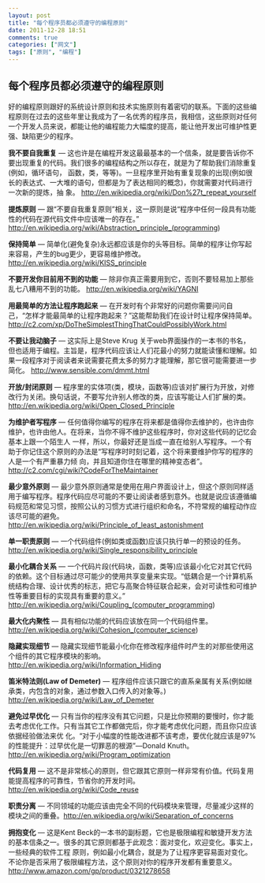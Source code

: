 ```yaml
---
layout: post
title: "每个程序员都必须遵守的编程原则"
date: 2011-12-28 18:51
comments: true
categories: ["网文"]
tags: ["原则", "编程"]
---
```

## 每个程序员都必须遵守的编程原则
好的编程原则跟好的系统设计原则和技术实施原则有着密切的联系。下面的这些编程原则在过去的这些年里让我成为了一名优秀的程序员，我相信，这些原则对任何一个开发人员来说，都能让他的编程能力大幅度的提高，能让他开发出可维护性更强、缺陷更少的程序。

<strong>我不要自我重复</strong> — 这也许是在编程开发这最最基本的一个信条，就是要告诉你不要出现重复的代码。我们很多的编程结构之所以存在，就是为了帮助我们消除重复(例如，循环语句， 函数，类，等等)。一旦程序里开始有重复现象的出现(例如很长的表达式、一大堆的语句，但都是为了表达相同的概念)，你就需要对代码进行一次新的提炼，抽 象。
<a href="http://en.wikipedia.org/wiki/Don%27t_repeat_yourself">http://en.wikipedia.org/wiki/Don%27t_repeat_yourself</a>

<strong>提炼原则</strong> — 跟“不要自我重复原则”相关，这一原则是说“程序中任何一段具有功能性的代码在源代码文件中应该唯一的存在。”
<a href="http://en.wikipedia.org/wiki/Abstraction_principle_%28programming">http://en.wikipedia.org/wiki/Abstraction_principle_(programming</a>)

<strong>保持简单</strong> — 简单化(避免复杂)永远都应该是你的头等目标。简单的程序让你写起来容易，产生的bug更少，更容易维护修改。
<a href="http://en.wikipedia.org/wiki/KISS_principle">http://en.wikipedia.org/wiki/KISS_principle</a>

<strong>不要开发你目前用不到的功能</strong> — 除非你真正需要用到它，否则不要轻易加上那些乱七八糟用不到的功能。
<a href="http://en.wikipedia.org/wiki/YAGNI">http://en.wikipedia.org/wiki/YAGNI</a>

<strong>用最简单的方法让程序跑起来</strong> — 在开发时有个非常好的问题你需要问问自己，“怎样才能最简单的让程序跑起来？”这能帮助我们在设计时让程序保持简单。
<a href="http://c2.com/xp/DoTheSimplestThingThatCouldPossiblyWork.html">http://c2.com/xp/DoTheSimplestThingThatCouldPossiblyWork.html</a>

<strong>不要让我动脑子</strong> — 这实际上是Steve Krug 关于web界面操作的一本书的书名，但也适用于编程。主旨是，程序代码应该让人们花最小的努力就能读懂和理解。如果一段程序对于阅读者来说需要花费太多的努力才能理解，那它很可能需要进一步简化。
<a href="http://www.sensible.com/dmmt.html">http://www.sensible.com/dmmt.html</a>

<strong>开放</strong><strong>/</strong><strong>封闭原则</strong> — 程序里的实体项(类，模块，函数等)应该对扩展行为开放，对修改行为关闭。换句话说，不要写允许别人修改的类，应该写能让人们扩展的类。
<a href="http://en.wikipedia.org/wiki/Open_Closed_Principle">http://en.wikipedia.org/wiki/Open_Closed_Principle</a>

<strong>为维护者写程序</strong> — 任何值得你编写的程序在将来都是值得你去维护的，也许由你维护，也许由他人。在将来，当你不得不维护这些程序时，你对这些代码的记忆会基本上跟一个陌生人 一样，所以，你最好还是当成一直在给别人写程序。一个有助于你记住这个原则的办法是“写程序时时刻记着，这个将来要维护你写的程序的人是一个有严重暴力倾 向，并且知道你住在哪里的精神变态者”。
<a href="http://c2.com/cgi/wiki?CodeForTheMaintainer">http://c2.com/cgi/wiki?CodeForTheMaintainer</a>

<strong>最少意外原则</strong> — 最少意外原则通常是使用在用户界面设计上，但这个原则同样适用于编写程序。程序代码应尽可能的不要让阅读者感到意外。也就是说应该遵循编码规范和常见习惯，按照公认的习惯方式进行组织和命名，不符常规的编程动作应该尽可能的避免。
<a href="http://en.wikipedia.org/wiki/Principle_of_least_astonishment">http://en.wikipedia.org/wiki/Principle_of_least_astonishment</a>

<strong>单一职责原则</strong> — 一个代码组件(例如类或函数)应该只执行单一的预设的任务。
<a href="http://en.wikipedia.org/wiki/Single_responsibility_principle">http://en.wikipedia.org/wiki/Single_responsibility_principle</a>

<strong>最小化耦合关系</strong> — 一个代码片段(代码块，函数，类等)应该最小化它对其它代码的依赖。这个目标通过尽可能少的使用共享变量来实现。“低耦合是一个计算机系统结构合理、设计优秀的标志，把它与高聚合特征联合起来，会对可读性和可维护性等重要目标的实现具有重要的意义。”
<a href="http://en.wikipedia.org/wiki/Coupling_%28computer_programming">http://en.wikipedia.org/wiki/Coupling_(computer_programming</a>)

<strong>最大化内聚性</strong> — 具有相似功能的代码应该放在同一个代码组件里。
<a href="http://en.wikipedia.org/wiki/Cohesion_%28computer_science">http://en.wikipedia.org/wiki/Cohesion_(computer_science</a>)

<strong>隐藏实现细节</strong> — 隐藏实现细节能最小化你在修改程序组件时产生的对那些使用这个组件的其它程序模块的影响。
<a href="http://en.wikipedia.org/wiki/Information_Hiding">http://en.wikipedia.org/wiki/Information_Hiding</a>

<strong>笛米特法则</strong><strong>(Law of Demeter)</strong> — 程序组件应该只跟它的直系亲属有关系(例如继承类，内包含的对象，通过参数入口传入的对象等。)
<a href="http://en.wikipedia.org/wiki/Law_of_Demeter">http://en.wikipedia.org/wiki/Law_of_Demeter</a>

<strong>避免过早优化</strong> — 只有当你的程序没有其它问题，只是比你预期的要慢时，你才能去考虑优化工作。只有当其它工作都做完后，你才能考虑优化问题，而且你只应该依据经验做法来优 化。“对于小幅度的性能改进都不该考虑，要优化就应该是97%的性能提升：过早优化是一切罪恶的根源”—Donald Knuth。
<a href="http://en.wikipedia.org/wiki/Program_optimization">http://en.wikipedia.org/wiki/Program_optimization</a>

<strong>代码复用</strong> — 这不是非常核心的原则，但它跟其它原则一样非常有价值。代码复用能提高程序的可靠性，节省你的开发时间。
<a href="http://en.wikipedia.org/wiki/Code_reuse">http://en.wikipedia.org/wiki/Code_reuse</a>

<strong>职责分离</strong> — 不同领域的功能应该由完全不同的代码模块来管理，尽量减少这样的模块之间的重叠。<a href="http://en.wikipedia.org/wiki/Separation_of_concerns">http://en.wikipedia.org/wiki/Separation_of_concerns</a>

<strong>拥抱变化</strong> — 这是Kent Beck的一本书的副标题，它也是极限编程和敏捷开发方法的基本信条之一。很多的其它原则都基于此观念：面对变化，欢迎变化。事实上，一些经典的软件工程 原则，例如最小化耦合，就是为了让程序更容易面对变化。不论你是否采用了极限编程方法，这个原则对你的程序开发都有重要意义。<a href="http://bit.ly/pR5Ii5">http://www.amazon.com/gp/product/0321278658</a>
